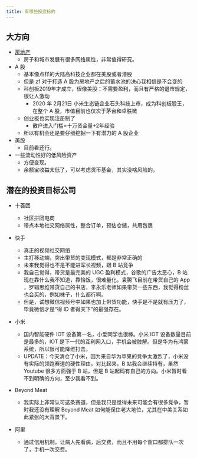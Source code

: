 ```yaml
---
title: 有哪些投资标的
---
```


## 大方向

- [房地产](house.md)
  - 房子和城市发展有很多网络属性，非常值得研究。
- A 股
  - 基本像点样的大陆高科技企业都在美股或者港股
  - 但是 zf 对于打造 A 股为房地产之后的蓄水池的决心我相信是不会变的
  - 科创板2019年才成立，很像美股：不需要盈利，而且有严格的退市规定，很让人激动
    - 2020 年 2月21日 小米生态链企业石头科技上市，成为科创板股王，在整个 A 股，市值目前也仅次于茅台和卓胜微 
  - 创业板也实现注册制了
    - 散户进入门槛=十万资金量+2年经验
  - 所以有机会还是要仔细挖掘一下有潜力的 A 股企业
- 美股
  - 目前看还行。
- 一些流动性好的低风险资产
  - 方便变现。
  - 余额宝收益太低了，可以考虑货币基金，其实没啥风险的。

## 潜在的投资目标公司

- 十荟团
  - 社区拼团电商
  - 带点本地社交网络属性，整合订单，预估仓储，共用包裹
- 快手
  - 真正的视频社交网络
  - 主打移动端，突出带货的变现模式，都是非常正确的
  - 未来我觉得也不是不能进军长视频，跟 B 站竞争
  - 我自己觉得，带货是最完美的 UGC 盈利模式，谷歌的广告太恶心，B 站现在靠什么我不知道，靠恰饭，很难量化。袁腾飞目前在带货自己的 App ，罗辑思维带货自己的书店，李永乐老师如果带货一些东西，我觉得粉丝也会买的，例如袜子，什么都行啊。
  - 但是，试想微信视频号中如果也加上带货功能，快手是不是就有压力了，毕竟微信才是“得 ID 者得天下”的最强存在。
- 小米
  - 国内智能硬件 IOT 设备第一名，小爱同学也很棒。小米 IOT 设备数量目前是最多的，IOT 是下一代的互利网入口，手机会被肢解。但是华为有鸿蒙系统，所以很可能降维打击。
  - UPDATE：今天清仓了小米，因为来自华为苹果的竞争太激烈了，小米没有实际的领跑赛道的硬性理由。对比起来，B 站我会继续持有，虽然 Youtube 很多方面强于 B 站，但是 B 站起码有自己的方向。小米暂时看不到明确的方向，至少我看不到。

- Beyond Meat
  - 我实际上非常认可这条赛道，但是我只是觉得未来可能会有很多竞争，暂时我还没有理解 Beyond Meat 如何能保住老大地位，尤其在中美关系如此紧张的大背景下。

- 阿里
  - 通过信用机制，让病人先看病，后交费，而且不用每个窗口都排队一次了，手机一次交费。

